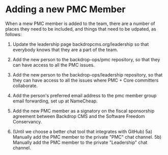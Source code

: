 
Adding a new PMC Member
=======================

When a mew PMC member is added to the team, there are a number of places they
need to be included, and things that need to be udpated, as follows:

1) Update the leadership page backdropcms.org/leadership so that everybody knows
   that they are a part of the team.

2) Add the new person to the backdrop-ops/pmc repository, so that they can have
   access to all the PMC issues.

3) Add the new person to the backdrop-ops/leadership repository, so that they
   can have access to all the issues where PMC + Core committers collaborate.

4) Add the person's preferred email address to the pmc member group email
   forwarding, set up at NameCheap.

5) Add the new PMC member as a signatory on the fiscal sponsorship agreement
   between Backdrop CMS and the Software Freedom Conservancy.

6) (Until we choose a better chat tool that integrates with GitHub)
   5a) Manually add the PMC member to the private "PMC" chat channel.
   5b) Manually add the PMC member to the private "Leadership" chat channel.
